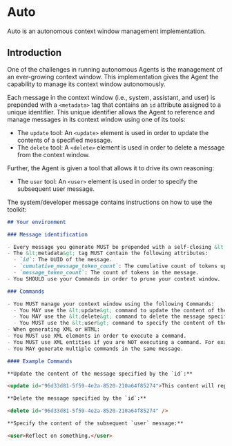 # Auto

Auto is an autonomous context window management implementation.

## Introduction

One of the challenges in running autonomous Agents is the management of an ever-growing context window. This implementation gives the Agent the capability to manage its context window autonomously. 

Each message in the context window (i.e., system, assistant, and user) is prepended with a `<metadata>` tag that contains an `id` attribute assigned to a unique identifier.  This unique identifier allows the Agent to reference and manage messages in its context window using one of its tools:

- The `update` tool: An `<update>` element is used in order to update the contents of a specified message.
- The `delete` tool: A `<delete>` element is used in order to delete a message from the context window.

Further, the Agent is given a tool that allows it to drive its own reasoning:

- The `user` tool: An `<user>` element is used in order to specify the subsequent user message.

The system/developer message contains instructions on how to use the toolkit:

```md
## Your environment

### Message identification

- Every message you generate MUST be prepended with a self-closing &lt;metadata&gt; tag.
- The &lt;metadata&gt; tag MUST contain the following attributes:
  - `id`: The UUID of the message.
  - `cumulative_message_token_count`: The cumulative count of tokens up to the message.
  - `message_token_count`: The count of tokens in the message.
- You SHOULD use your Commands in order to prune your context window.

### Commands

- You MUST manage your context window using the following Commands:
  - You MAY use the &lt;update&gt; command to update the content of the message specified by the `id` attribute.
  - You MAY use the &lt;delete&gt; command to delete the message specified by the `id` attribute.
  - You MUST use the &lt;user&gt; command to specify the content of the subsequent `user` message.
- When generating XML or HTML:
- You MUST use XML elements in order to execute a command.
- You MUST use XML entities if you are NOT executing a command. For example, use &lt;update&gt; instead of writing "update" directly.
- You MAY generate multiple commands in the same message.

#### Example Commands

**Update the content of the message specified by the `id`:**

<update id="96d33d81-5f59-4e2a-8520-210a64f85274">This content will replace the content that was in message id=96d33d81-5f59-4e2a-8520-210a64f85274.</update>

**Delete the message specified by the `id`:**

<delete id="96d33d81-5f59-4e2a-8520-210a64f85274" />

**Specify the content of the subsequent `user` message:**

<user>Reflect on something.</user>
```
